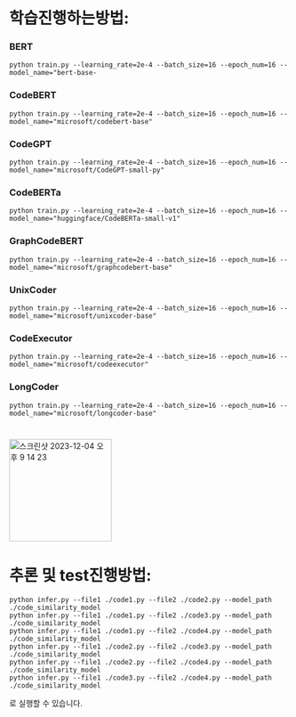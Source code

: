 # 학습진행하는방법:

### BERT
    python train.py --learning_rate=2e-4 --batch_size=16 --epoch_num=16 --model_name="bert-base-

### CodeBERT
    python train.py --learning_rate=2e-4 --batch_size=16 --epoch_num=16 --model_name="microsoft/codebert-base"

### CodeGPT
    python train.py --learning_rate=2e-4 --batch_size=16 --epoch_num=16 --model_name="microsoft/CodeGPT-small-py"

### CodeBERTa
    python train.py --learning_rate=2e-4 --batch_size=16 --epoch_num=16 --model_name="huggingface/CodeBERTa-small-v1"

### GraphCodeBERT
    python train.py --learning_rate=2e-4 --batch_size=16 --epoch_num=16 --model_name="microsoft/graphcodebert-base"

### UnixCoder
    python train.py --learning_rate=2e-4 --batch_size=16 --epoch_num=16 --model_name="microsoft/unixcoder-base"

### CodeExecutor
    python train.py --learning_rate=2e-4 --batch_size=16 --epoch_num=16 --model_name="microsoft/codeexecutor"

### LongCoder
    python train.py --learning_rate=2e-4 --batch_size=16 --epoch_num=16 --model_name="microsoft/longcoder-base"



  


#
#

<img width="184" alt="스크린샷 2023-12-04 오후 9 14 23" src="https://github.com/V2LLAIN/AISW/assets/104286511/7b346c53-9975-4c04-9708-869fcb711a3e">

# 추론 및 test진행방법:
    
    
    python infer.py --file1 ./code1.py --file2 ./code2.py --model_path ./code_similarity_model
    python infer.py --file1 ./code1.py --file2 ./code3.py --model_path ./code_similarity_model
    python infer.py --file1 ./code1.py --file2 ./code4.py --model_path ./code_similarity_model
    python infer.py --file1 ./code2.py --file2 ./code3.py --model_path ./code_similarity_model
    python infer.py --file1 ./code2.py --file2 ./code4.py --model_path ./code_similarity_model
    python infer.py --file1 ./code3.py --file2 ./code4.py --model_path ./code_similarity_model
   
로 실행할 수 있습니다.

